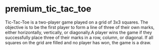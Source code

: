 # premium_tic_tac_toe
 Tic-Tac-Toe is a two-player game played on a grid of 3x3 squares. The objective is to be the first player to form a line of three of their own marks, either horizontally, vertically, or diagonally.A player wins the game if they successfully place three of their marks in a row, column, or diagonal. If all squares on the grid are filled and no player has won, the game is a draw.
